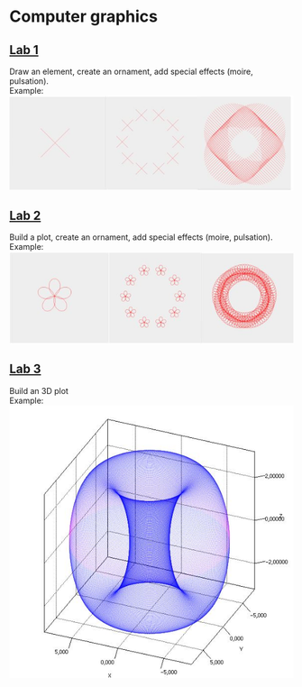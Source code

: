# Computer graphics  
## [Lab 1](https://github.com/evgenijaZ/CG-labs/tree/master/src/main/java/edu/kpi/cg/lab1)  
Draw an element, create an ornament, add special effects (moire, pulsation).  
Example:  
![Cross](https://github.com/evgenijaZ/CG-labs/blob/docs/docs/lab1.JPG)  
## [Lab 2](https://github.com/evgenijaZ/CG-labs/tree/master/src/main/java/edu/kpi/cg/lab2)  
Build a plot, create an ornament, add special effects (moire, pulsation).  
Example:  
![Polar rose](https://github.com/evgenijaZ/CG-labs/blob/docs/docs/lab2.JPG)  
## [Lab 3](https://github.com/evgenijaZ/CG-labs/tree/master/src/main/java/edu/kpi/cg/lab3)  
Build an 3D plot  
Example:  
![Torus](https://github.com/evgenijaZ/CG-labs/blob/docs/docs/lab3.JPG)  
 
